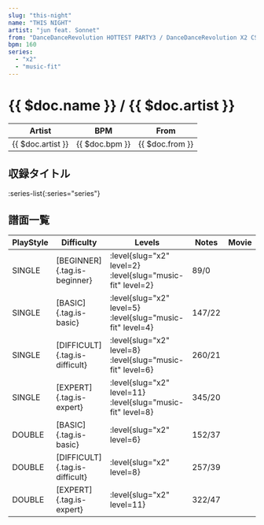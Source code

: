```yaml
---
slug: "this-night"
name: "THIS NIGHT"
artist: "jun feat. Sonnet"
from: "DanceDanceRevolution HOTTEST PARTY3 / DanceDanceRevolution X2 CS"
bpm: 160
series:
  - "x2"
  - "music-fit"
---
```


# {{ $doc.name }} / {{ $doc.artist }}

|Artist|BPM|From|
|------|---|----|
|{{ $doc.artist }}|{{ $doc.bpm }}|{{ $doc.from }}|

## 収録タイトル

:series-list{:series="series"}

## 譜面一覧

|PlayStyle|Difficulty|Levels|Notes|Movie|
|---------|----------|------|-----|-----|
|SINGLE|[BEGINNER]{.tag.is-beginner}|<div class="field is-grouped is-grouped-multiline"> :level{slug="x2" level=2} :level{slug="music-fit" level=2}</div>|89/0||
|SINGLE|[BASIC]{.tag.is-basic}|<div class="field is-grouped is-grouped-multiline"> :level{slug="x2" level=5} :level{slug="music-fit" level=4}</div>|147/22||
|SINGLE|[DIFFICULT]{.tag.is-difficult}|<div class="field is-grouped is-grouped-multiline"> :level{slug="x2" level=8} :level{slug="music-fit" level=6}</div>|260/21||
|SINGLE|[EXPERT]{.tag.is-expert}|<div class="field is-grouped is-grouped-multiline"> :level{slug="x2" level=11} :level{slug="music-fit" level=8}</div>|345/20||
|DOUBLE|[BASIC]{.tag.is-basic}|<div class="field is-grouped is-grouped-multiline"> :level{slug="x2" level=6}</div>|152/37||
|DOUBLE|[DIFFICULT]{.tag.is-difficult}|<div class="field is-grouped is-grouped-multiline"> :level{slug="x2" level=8}</div>|257/39||
|DOUBLE|[EXPERT]{.tag.is-expert}|<div class="field is-grouped is-grouped-multiline"> :level{slug="x2" level=11}</div>|322/47||
